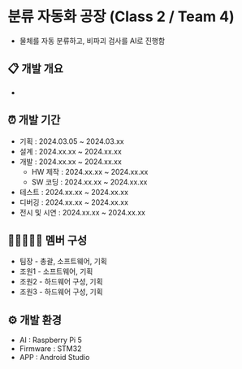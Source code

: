 # 분류 자동화 공장 (Class 2 / Team 4)
- 물체를 자동 분류하고, 비파괴 검사를 AI로 진행함
## 📋 개발 개요
- 
## ⏰ 개발 기간
- 기획 : 2024.03.05 ~ 2024.03.xx
- 설계 : 2024.xx.xx ~ 2024.xx.xx
- 개발 : 2024.xx.xx ~ 2024.xx.xx
  - HW 제작 : 2024.xx.xx ~ 2024.xx.xx
  - SW 코딩 : 2024.xx.xx ~ 2024.xx.xx
- 테스트 : 2024.xx.xx ~ 2024.xx.xx
- 디버깅 : 2024.xx.xx ~ 2024.xx.xx
- 전시 및 시연 : 2024.xx.xx ~ 2024.xx.xx
## 👨🏻‍🤝‍👨🏻 멤버 구성
- 팀장 - 총괄, 소프트웨어, 기획
- 조원1 - 소프트웨어, 기획
- 조원2 - 하드웨어 구성, 기획
- 조원3 - 하드웨어 구성, 기획
## ⚙ 개발 환경
- AI : Raspberry Pi 5
- Firmware : STM32
- APP : Android Studio
